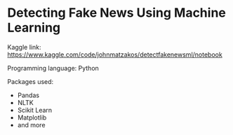 # Detecting Fake News Using Machine Learning

Kaggle link: https://www.kaggle.com/code/johnmatzakos/detectfakenewsml/notebook

Programming language: Python

Packages used:
- Pandas
- NLTK
- Scikit Learn
- Matplotlib
- and more
